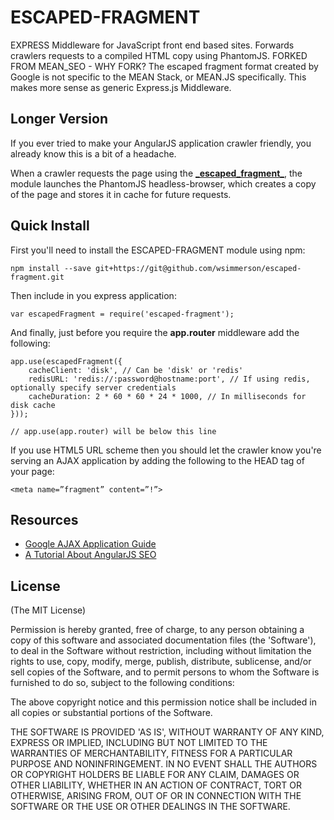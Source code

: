 # ESCAPED-FRAGMENT
EXPRESS Middleware for JavaScript front end based sites. Forwards crawlers requests to a compiled HTML copy using PhantomJS.
FORKED FROM MEAN_SEO - WHY FORK?  The escaped fragment format created by Google is not specific to the MEAN Stack, or MEAN.JS specifically.  This makes more sense as generic Express.js Middleware.

## Longer Version
If you ever tried to make your AngularJS application crawler friendly, you already know this is a bit of a headache.

When a crawler requests the page using the [**\_escaped\_fragment\_**](https://developers.google.com/webmasters/ajax-crawling/docs/specification), the module launches the PhantomJS headless-browser, which creates a copy of the page and stores it in cache for future requests.

## Quick Install
First you'll need to install the ESCAPED-FRAGMENT module using npm:

	npm install --save git+https://git@github.com/wsimmerson/escaped-fragment.git

Then include in you express application:

	var escapedFragment = require('escaped-fragment');

And finally, just before you require the **app.router** middleware add the following:

	app.use(escapedFragment({
		cacheClient: 'disk', // Can be 'disk' or 'redis'
    	redisURL: 'redis://:password@hostname:port', // If using redis, optionally specify server credentials
		cacheDuration: 2 * 60 * 60 * 24 * 1000, // In milliseconds for disk cache
	}));

	// app.use(app.router) will be below this line

If you use HTML5 URL scheme then you should let the crawler know you're serving an AJAX application by adding the following to the HEAD tag of your page:

	<meta name=”fragment” content=”!”>

## Resources
  - [Google AJAX Application Guide](https://developers.google.com/webmasters/ajax-crawling/docs/specification)
  - [A Tutorial About AngularJS SEO](http://www.yearofmoo.com/2012/11/angularjs-and-seo.html)


## License
(The MIT License)

Permission is hereby granted, free of charge, to any person obtaining
a copy of this software and associated documentation files (the
'Software'), to deal in the Software without restriction, including
without limitation the rights to use, copy, modify, merge, publish,
distribute, sublicense, and/or sell copies of the Software, and to
permit persons to whom the Software is furnished to do so, subject to
the following conditions:

The above copyright notice and this permission notice shall be
included in all copies or substantial portions of the Software.

THE SOFTWARE IS PROVIDED 'AS IS', WITHOUT WARRANTY OF ANY KIND,
EXPRESS OR IMPLIED, INCLUDING BUT NOT LIMITED TO THE WARRANTIES OF
MERCHANTABILITY, FITNESS FOR A PARTICULAR PURPOSE AND NONINFRINGEMENT.
IN NO EVENT SHALL THE AUTHORS OR COPYRIGHT HOLDERS BE LIABLE FOR ANY
CLAIM, DAMAGES OR OTHER LIABILITY, WHETHER IN AN ACTION OF CONTRACT,
TORT OR OTHERWISE, ARISING FROM, OUT OF OR IN CONNECTION WITH THE
SOFTWARE OR THE USE OR OTHER DEALINGS IN THE SOFTWARE.
